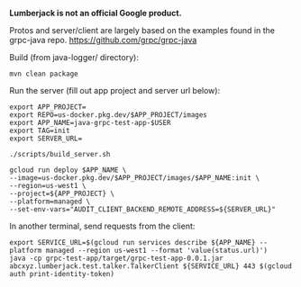 **Lumberjack is not an official Google product.**

Protos and server/client are largely based on the examples found in the grpc-java repo. https://github.com/grpc/grpc-java

Build (from java-logger/ directory):

```
mvn clean package
```

Run the server (fill out app project and server url below):
```
export APP_PROJECT=
export REPO=us-docker.pkg.dev/$APP_PROJECT/images
export APP_NAME=java-grpc-test-app-$USER
export TAG=init
export SERVER_URL=

./scripts/build_server.sh

gcloud run deploy $APP_NAME \
--image=us-docker.pkg.dev/$APP_PROJECT/images/$APP_NAME:init \
--region=us-west1 \
--project=${APP_PROJECT} \
--platform=managed \
--set-env-vars="AUDIT_CLIENT_BACKEND_REMOTE_ADDRESS=${SERVER_URL}"
```

In another terminal, send requests from the client:
```
export SERVICE_URL=$(gcloud run services describe ${APP_NAME} --platform managed --region us-west1 --format 'value(status.url)')
java -cp grpc-test-app/target/grpc-test-app-0.0.1.jar abcxyz.lumberjack.test.talker.TalkerClient ${SERVICE_URL} 443 $(gcloud auth print-identity-token)
```